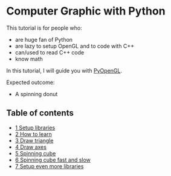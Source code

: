 # Computer Graphic with Python

This tutorial is for people who:
- are huge fan of Python
- are lazy to setup OpenGL and to code with C++
- can/used to read C++ code
- know math

In this tutorial, I will guide you with [PyOpenGL](http://pyopengl.sourceforge.net/). 

Expected outcome:
- A spinning donut

## Table of contents

- [1 Setup libraries](1_setup_libraries.md)
- [2 How to learn](2_how_to_learn.md)
- [3 Draw triangle](3_draw_triangle/draw_triangle.md)
- [4 Draw axes](4_draw_axes/draw_axes.md)
- [5 Spinning cube](5_spinning_cube/spinning_cube.md)
- [6 Spinning cube fast and slow](6_faster_slower/faster_slower.md)
- [7 Setup even more libraries](7_setup_more_libraries/setup_more_libraries.md)